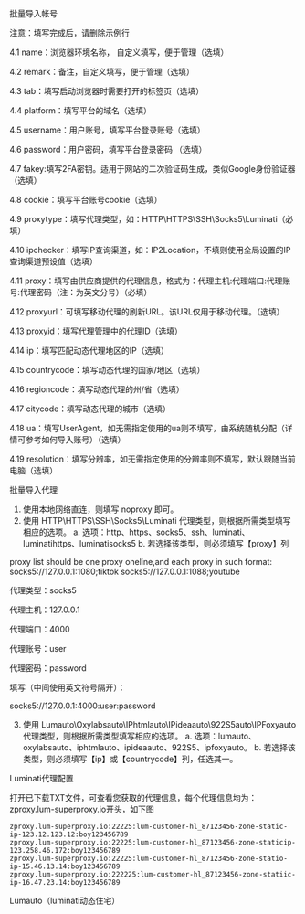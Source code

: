 批量导入帐号

注意：填写完成后，请删除示例行

4.1 name：浏览器环境名称， 自定义填写，便于管理（选填）

4.2 remark：备注，自定义填写，便于管理（选填）

4.3 tab：填写启动浏览器时需要打开的标签页（选填）

4.4 platform：填写平台的域名（选填）

4.5 username：用户账号，填写平台登录账号（选填）

4.6 password：用户密码，填写平台登录密码 （选填）

4.7 fakey:填写2FA密钥。适用于网站的二次验证码生成，类似Google身份验证器（选填）

4.8 cookie：填写平台账号cookie（选填）

4.9 proxytype：填写代理类型，如：HTTP\HTTPS\SSH\Socks5\Luminati（必填）

4.10 ipchecker：填写IP查询渠道，如：IP2Location，不填则使用全局设置的IP查询渠道预设值（选填）

4.11 proxy：填写由供应商提供的代理信息，格式为：代理主机:代理端口:代理账号:代理密码（注：为英文分号）（必填）

4.12 proxyurl：可填写移动代理的刷新URL。该URL仅用于移动代理。（选填）

4.13 proxyid：填写代理管理中的代理ID（选填）

4.14 ip：填写匹配动态代理地区的IP（选填）

4.15 countrycode：填写动态代理的国家/地区（选填）

4.16 regioncode：填写动态代理的州/省（选填）

4.17 citycode：填写动态代理的城市（选填）

4.18 ua：填写UserAgent，如无需指定使用的ua则不填写，由系统随机分配（详情可参考如何导入账号）（选填）

4.19 resolution：填写分辨率，如无需指定使用的分辨率则不填写，默认跟随当前电脑（选填）


批量导入代理




1. 使用本地网络直连，则填写 noproxy 即可。
2. 使用 HTTP\HTTPS\SSH\Socks5\Luminati 代理类型，则根据所需类型填写相应的选项。
    a. 选项：http、https、socks5、ssh、luminati、luminatihttps、luminatisocks5
    b. 若选择该类型，则必须填写【proxy】列

proxy list should be one proxy oneline,and each proxy in such format:
socks5://127.0.0.1:1080;tiktok
socks5://127.0.0.1:1088;youtube



代理类型：socks5

代理主机：127.0.0.1

代理端口：4000

代理账号：user

代理密码：password

填写（中间使用英文符号隔开）：

socks5://127.0.0.1:4000:user:password



3. 使用 Lumauto\Oxylabsauto\IPhtmlauto\IPideaauto\922S5auto\IPFoxyauto 代理类型，则根据所需类型填写相应的选项。
    a. 选项：lumauto、oxylabsauto、iphtmlauto、ipideaauto、922S5、ipfoxyauto。
    b. 若选择该类型，则必须填写【ip】或【countrycode】列，任选其一。




Luminati代理配置

打开已下载TXT文件，可查看您获取的代理信息，每个代理信息均为：zproxy.lum-superproxy.io开头，如下图
```
zproxy.lum-superproxy.io:22225:lum-customer-hl_87123456-zone-static-ip-123.12.123.12:boy123456789
zproxy.lum-superproxy.io:22225:lum-customer-hl_87123456-zone-staticip-123.258.46.172:boy123456789
zproxy.lum-superproxy.io:22225:lum-customer-hl_87123456-zone-statio-ip-15.46.13.14:boy123456789
zproxy.lum-superproxy.io:222225:lum-customer-hl_87123456-zone-statiic-ip-16.47.23.14:boy123456789

```


Lumauto（luminati动态住宅）

